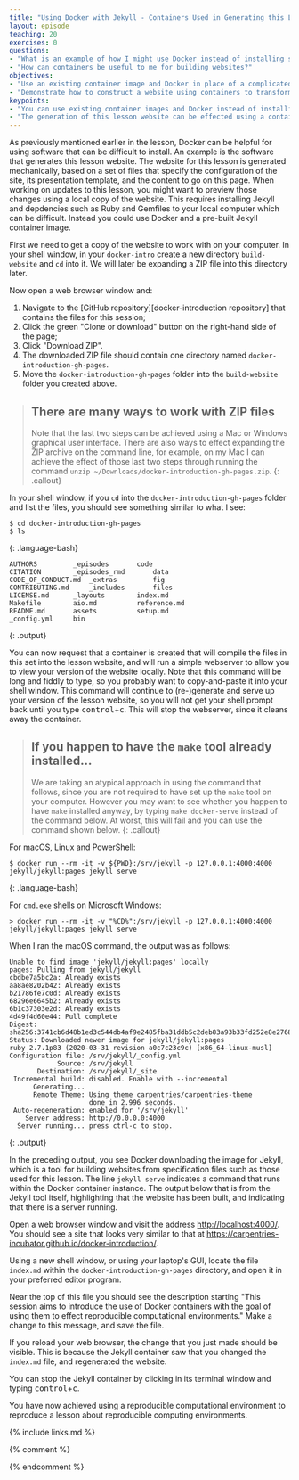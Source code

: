```yaml
---
title: "Using Docker with Jekyll - Containers Used in Generating this Lesson"
layout: episode
teaching: 20
exercises: 0
questions:
- "What is an example of how I might use Docker instead of installing software?"
- "How can containers be useful to me for building websites?"
objectives:
- "Use an existing container image and Docker in place of a complicated install."
- "Demonstrate how to construct a website using containers to transform a specification into a fully-presented website."
keypoints:
- "You can use existing container images and Docker instead of installing additional software."
- "The generation of this lesson website can be effected using a container."
---
```


As previously mentioned earlier in the lesson, Docker can be helpful for
using software that can be difficult to install.  An example is the software
that generates this lesson website.  The website for this lesson is generated mechanically,
based on a set of files that specify the configuration of the site, its presentation template,
and the content to go on this page.  When working on updates to this lesson,
you might want to preview those changes using a local copy of the website.
This requires installing Jekyll and depdencies such as Ruby and Gemfiles to your local computer
which can be difficult. Instead you could use Docker and a pre-built Jekyll container 
image.

First we need to get a copy of the website to work with on your computer.
In your shell window, in your `docker-intro` create a new directory `build-website` and `cd` into it. We will later be expanding a ZIP file into this directory later. 

Now open a web browser window and:
1. Navigate to the [GitHub repository][docker-introduction repository] that contains the files for this session;
2. Click the green "Clone or download" button on the right-hand side of the page;
3. Click "Download ZIP".
4. The downloaded ZIP file should contain one directory named `docker-introduction-gh-pages`.
5. Move the `docker-introduction-gh-pages` folder into the `build-website` folder you created above.

> ## There are many ways to work with ZIP files
> Note that the last two steps can be achieved using a Mac or Windows graphical user interface. There are also ways to effect expanding the ZIP archive on the command line, for example, on my Mac I can achieve the effect of those last two steps through running the command `unzip ~/Downloads/docker-introduction-gh-pages.zip`.
{: .callout}

In your shell window, if you `cd` into the `docker-introduction-gh-pages` folder and list the files, you should see something similar to what I see:
~~~
$ cd docker-introduction-gh-pages
$ ls
~~~
{: .language-bash}
~~~
AUTHORS			_episodes		code
CITATION		_episodes_rmd		data
CODE_OF_CONDUCT.md	_extras			fig
CONTRIBUTING.md		_includes		files
LICENSE.md		_layouts		index.md
Makefile		aio.md			reference.md
README.md		assets			setup.md
_config.yml		bin
~~~
{: .output}

You can now request that a container is created that will compile the files in this set into the lesson website, and will run a simple webserver to allow you to view your version of the website locally. Note that this command will be long and fiddly to type, so you probably want to copy-and-paste it into your shell window. This command will continue to (re-)generate and serve up your version of the lesson website, so you will not get your shell prompt back until you type <kbd>control</kbd>+<kbd>c</kbd>. This will stop the webserver, since it cleans away the container.

> ## If you happen to have the `make` tool already installed...
> We are taking an atypical approach in using the command that follows, since you are not required to have set up the `make` tool on your computer. However you may want to see whether you happen to have `make` installed anyway, by typing `make docker-serve` instead of the command below. At worst, this will fail and you can use the command shown below.
{: .callout}

For macOS, Linux and PowerShell:
~~~
$ docker run --rm -it -v ${PWD}:/srv/jekyll -p 127.0.0.1:4000:4000 jekyll/jekyll:pages jekyll serve
~~~
{: .language-bash}

For `cmd.exe` shells on Microsoft Windows:
~~~
> docker run --rm -it -v "%CD%":/srv/jekyll -p 127.0.0.1:4000:4000 jekyll/jekyll:pages jekyll serve
~~~

When I ran the macOS command, the output was as follows:
~~~
Unable to find image 'jekyll/jekyll:pages' locally
pages: Pulling from jekyll/jekyll
cbdbe7a5bc2a: Already exists 
aa8ae8202b42: Already exists 
b21786fe7c0d: Already exists 
68296e6645b2: Already exists 
6b1c37303e2d: Already exists 
4d49f4d60e44: Pull complete 
Digest: sha256:3741cb6d48b1ed3c544db4af9e2485fba31ddb5c2deb83a93b33fd252e8e2768
Status: Downloaded newer image for jekyll/jekyll:pages
ruby 2.7.1p83 (2020-03-31 revision a0c7c23c9c) [x86_64-linux-musl]
Configuration file: /srv/jekyll/_config.yml
            Source: /srv/jekyll
       Destination: /srv/jekyll/_site
 Incremental build: disabled. Enable with --incremental
      Generating... 
      Remote Theme: Using theme carpentries/carpentries-theme
                    done in 2.996 seconds.
 Auto-regeneration: enabled for '/srv/jekyll'
    Server address: http://0.0.0.0:4000
  Server running... press ctrl-c to stop.
~~~
{: .output}

In the preceding output, you see Docker downloading the image for Jekyll, which is a tool for building websites from specification files such as those used for this lesson. The line `jekyll serve` indicates a command that runs within the Docker container instance. The output below that is from the Jekyll tool itself, highlighting that the website has been built, and indicating that there is a server running.

Open a web browser window and visit the address <http://localhost:4000/>. You should see a site that looks very similar to that at <https://carpentries-incubator.github.io/docker-introduction/>.

Using a new shell window, or using your laptop's GUI, locate the file `index.md` within the `docker-introduction-gh-pages` directory, and open it in your preferred editor program.

Near the top of this file you should see the description starting "This session aims to introduce the use of Docker containers with the goal of using them to effect reproducible computational environments." Make a change to this message, and save the file.

If you reload your web browser, the change that you just made should be visible. This is because the Jekyll container saw that you changed the `index.md` file, and regenerated the website.

You can stop the Jekyll container by clicking in its terminal window and typing <kbd>control</kbd>+<kbd>c</kbd>.

You have now achieved using a reproducible computational environment to reproduce a lesson about reproducible computing environments.

{% include links.md %}

{% comment %}
<!--  LocalWords:  keypoints _episodes_rmd CODE_OF_CONDUCT.md aio.md
 -->
<!--  LocalWords:  CONTRIBUTING.md LICENSE.md index.md reference.md
 -->
<!--  LocalWords:  README.md setup.md _config.yml webserver srv
 -->
<!--  LocalWords:  jekyll x86_64-linux-musl favicons github.io
 -->
<!--  LocalWords:  links.md _episodes_rmd _config.yml endcomment
 -->
{% endcomment %}
